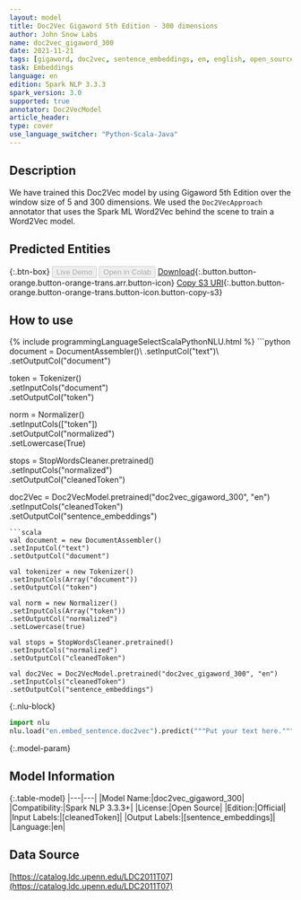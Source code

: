 ```yaml
---
layout: model
title: Doc2Vec Gigaword 5th Edition - 300 dimensions
author: John Snow Labs
name: doc2vec_gigaword_300
date: 2021-11-21
tags: [gigaword, doc2vec, sentence_embeddings, en, english, open_source]
task: Embeddings
language: en
edition: Spark NLP 3.3.3
spark_version: 3.0
supported: true
annotator: Doc2VecModel
article_header:
type: cover
use_language_switcher: "Python-Scala-Java"
---
```


## Description

We have trained this Doc2Vec model by using Gigaword 5th Edition over the window size of 5 and 300 dimensions. We used the `Doc2VecApproach` annotator that uses the Spark ML Word2Vec behind the scene to train a Word2Vec model.

## Predicted Entities



{:.btn-box}
<button class="button button-orange" disabled>Live Demo</button>
<button class="button button-orange" disabled>Open in Colab</button>
[Download](https://s3.amazonaws.com/auxdata.johnsnowlabs.com/public/models/doc2vec_gigaword_300_en_3.3.3_3.0_1637493148715.zip){:.button.button-orange.button-orange-trans.arr.button-icon}
[Copy S3 URI](s3://auxdata.johnsnowlabs.com/public/models/doc2vec_gigaword_300_en_3.3.3_3.0_1637493148715.zip){:.button.button-orange.button-orange-trans.button-icon.button-copy-s3}

## How to use



<div class="tabs-box" markdown="1">
{% include programmingLanguageSelectScalaPythonNLU.html %}
```python
document = DocumentAssembler()\
.setInputCol("text")\
.setOutputCol("document")

token = Tokenizer()\
.setInputCols("document")\
.setOutputCol("token")

norm = Normalizer()\
.setInputCols(["token"])\
.setOutputCol("normalized")\
.setLowercase(True)

stops = StopWordsCleaner.pretrained()\
.setInputCols("normalized")\
.setOutputCol("cleanedToken")

doc2Vec = Doc2VecModel.pretrained("doc2vec_gigaword_300", "en")\
.setInputCols("cleanedToken")\
.setOutputCol("sentence_embeddings")
```
```scala
val document = new DocumentAssembler()
.setInputCol("text")
.setOutputCol("document")

val tokenizer = new Tokenizer()
.setInputCols(Array("document"))
.setOutputCol("token")

val norm = new Normalizer()
.setInputCols(Array("token"))
.setOutputCol("normalized")
.setLowercase(true)

val stops = StopWordsCleaner.pretrained()
.setInputCols("normalized")
.setOutputCol("cleanedToken")

val doc2Vec = Doc2VecModel.pretrained("doc2vec_gigaword_300", "en")
.setInputCols("cleanedToken")
.setOutputCol("sentence_embeddings")
```


{:.nlu-block}
```python
import nlu
nlu.load("en.embed_sentence.doc2vec").predict("""Put your text here.""")
```

</div>

{:.model-param}
## Model Information

{:.table-model}
|---|---|
|Model Name:|doc2vec_gigaword_300|
|Compatibility:|Spark NLP 3.3.3+|
|License:|Open Source|
|Edition:|Official|
|Input Labels:|[cleanedToken]|
|Output Labels:|[sentence_embeddings]|
|Language:|en|

## Data Source

[https://catalog.ldc.upenn.edu/LDC2011T07](https://catalog.ldc.upenn.edu/LDC2011T07)